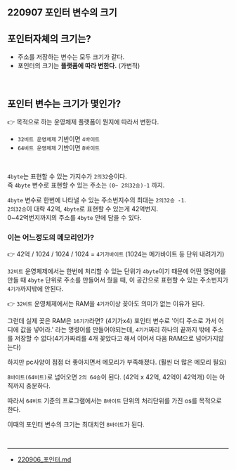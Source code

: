 ## 220907 포인터 변수의 크기  

## 포인터자체의 크기는?
* 주소를 저장하는 변수는 모두 크기가 같다.  
* 포인터의 크기는 **플랫폼에 따라 변한다.** (가변적)  

<br/> 

## 포인터 변수는 크기가 몇인가?
👉 목적으로 하는 운영체제 플랫폼이 뭔지에 따라서 변한다.   
* `32비트 운영체제` 기반이면 `4바이트`  
* `64비트 운영체제` 기반이면 `8바이트`  
 
<br/> 

`4byte`는 표현할 수 있는 가지수가 `2의32`승이다.  
즉 `4byte` 변수로 표현할 수 있는 주소는 `(0~ 2의32승)-1` 까지.

`4byte` 변수로 한번에 나타낼 수 있는 주소번지수의 최대는 `2의32승 -1`.  
`2의32승`이 대략 42억, `4byte`로 표현할 수 있는게 42억번지.  
0~42억번지까지의 주소를 `4byte` 안에 담을 수 있다.

### 이는 어느정도의 메모리인가?  
👉 42억 / 1024 / 1024 / 1024 = `4기가바이트` (1024는 메가바이트 등 단위 내려가기)

`32비트` 운영체제에서는 한번에 처리할 수 있는 단위가 `4byte`이기 때문에 어떤 명령어를 만들 때 `4byte` 단위로 주소를 만들어서 줬을 때, 이 공간으로 표현할 수 있는 주소번지가 `4기가`까지밖에 안된다. 

👉 `32비트` 운영체제에서는 RAM을 `4기가`이상 꽂아도 의미가 없는 이유가 된다.

그런데 실제 꽂은 RAM은 `16기가`라면? (4기가x4) 포인터 변수로 '어디 주소로 가서 어디에 값을 넣어라.' 라는 명령어를 만들어야되는데, `4기가`짜리 하나의 끝까지 밖에 주소를 저장할 수 없다(4기가짜리를 4개 꽂았다고 해서 이어서 다음 RAM으로 넘어가지않는다)

하지만 pc사양이 점점 더 좋아지면서 메모리가 부족해졌다. (훨씬 더 많은 메모리 필요)

 
`8바이트(64비트)`로 넘어오면 `2의 64승`이 된다. (42억 x 42억, 42억이 42억개) 이는 아직까지 충분하다.

따라서 `64비트` 기준의 프로그램에서는 `8바이트` 단위의 처리단위를 가진 os를 목적으로 한다.

이때의 포인터 변수의 크기는 최대치인 `8바이트`가 된다.  

<br/>

---
* [220906_포인터.md](https://github.com/Yoo-Jeong/TIL/blob/master/C%2B%2B/220906_%ED%8F%AC%EC%9D%B8%ED%84%B0.md)


